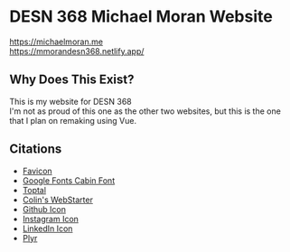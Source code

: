 # DESN 368 Michael Moran Website
https://michaelmoran.me  
https://mmorandesn368.netlify.app/

## Why Does This Exist?
This is my website for DESN 368  
I'm not as proud of this one as the other two websites, but this is the one that I plan on remaking using Vue.

## Citations
* [Favicon](https://favicon.io)
* [Google Fonts Cabin Font](fonts.google.com/specimen/Cabin)
* [Toptal](https://www.toptal.com/designers/subtlepatterns/papyrus-pattern/)
* [Colin's WebStarter](https://github.com/ewuweblab/web-starter)
* [Github Icon](https://cdn-icons-png.flaticon.com/512/25/25231.png)
* [Instagram Icon](https://pixsector.com/cache/200e7bcc/av16efeffeed4418c90c1.png)
* [LinkedIn Icon](https://cdn.icon-icons.com/icons2/2428/PNG/512/linkedin_black_logo_icon_147114.png)
* [Plyr](https://plyr.io)
